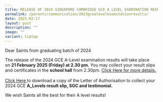 ```yaml
---
title: RELEASE OF 2024 SINGAPORE CAMBRIDGE GCE A LEVEL EXAMINATION RESULTS
permalink: /parents/communication/2023gcealevelexaminationresults/
date: 2025-02-17
layout: post
description: ""
image: ""
variant: tiptap
---
```

<p>Dear Saints from graduating batch of 2024</p>
<p></p>
<p>The release of the 2024 GCE A-Level examination results will take place
on&nbsp;<strong>21&nbsp;February 2025&nbsp;(Friday) at 2.30 pm.</strong>&nbsp;You
may collect your result slips and certificates in the&nbsp;<strong>school hall</strong>&nbsp;from
2.30pm. <a href="/files/2025/Exam/Letter_to_Students_on_collection_of_A_level_results_17Feb2025.pdf" rel="noopener nofollow" target="_blank">Click Here for more details.</a>
<br>
<br><a href="/files/2025/Exam/Letter_of_Authorisation_2025.pdf" rel="noopener nofollow" target="_blank">Click Here </a>to
download a copy of the&nbsp;Letter of Authorisation to collect your 2024
GCE <strong>A_Levels result slip, SGC and testimonial.</strong>
</p>
<p>We wish Saints all the best for their A level results!</p>